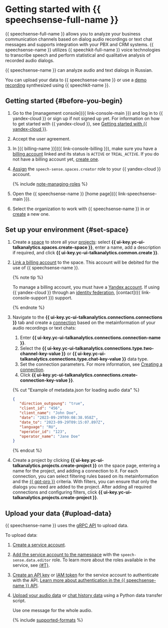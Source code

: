 # Getting started with {{ speechsense-full-name }}

{{ speechsense-full-name }} allows you to analyze your business communication channels based on dialog audio recordings or text chat messages and supports integration with your PBX and CRM systems. {{ speechsense-name }} utilizes {{ speechkit-full-name }} voice technologies to transcribe speech and perform statistical and qualitative analysis of recorded audio dialogs.

{{ speechsense-name }} can analyze audio and text dialogs in Russian.

You can upload your data to {{ speechsense-name }} or use a [demo recording](https://storage.yandexcloud.net/doc-files/speechsense-demo-dialog.wav) synthesized using {{ speechkit-name }}.

## Getting started {#before-you-begin}

1. Go to the [management console]({{ link-console-main }}) and log in to {{ yandex-cloud }} or sign up if not signed up yet. For information on how to get started with {{ yandex-cloud }}, see [Getting started with {{ yandex-cloud }}](../getting-started/).
1. Accept the user agreement.
1. In [{{ billing-name }}]({{ link-console-billing }}), make sure you have a [billing account](../billing/concepts/billing-account.md) linked and its status is `ACTIVE` or `TRIAL_ACTIVE`. If you do not have a billing account yet, [create one](../billing/quickstart/index.md#create_billing_account).
1. [Assign](../iam/operations/roles/grant.md) the `speech-sense.spaces.creator` role to your {{ yandex-cloud }} account.

    {% include [note-managing-roles](../_includes/mdb/note-managing-roles.md) %}

1. Open the {{ speechsense-name }} [home page]({{ link-speechsense-main }}).
1. Select the organization to work with {{ speechsense-name }} in or [create](../organization/operations/enable-org.md) a new one.

## Set up your environment {#set-space}

1. Create a [space](concepts/resources-hierarchy.md#space) to store all your [projects](concepts/resources-hierarchy.md#project): select **{{ ui-key.yc-ui-talkanalytics.spaces.create-space }}**, enter a name, add a description if required, and click **{{ ui-key.yc-ui-talkanalytics.common.create }}**.
1. [Link a billing account](operations/space/link-ba.md) to the space. This account will be debited for the use of {{ speechsense-name }}.

   {% note tip %}

   To manage a billing account, you must have a [Yandex account](../iam/concepts/users/accounts.md#passport). If using {{ yandex-cloud }} through an [identity federation](../organization/concepts/add-federation.md), [contact]({{ link-console-support }}) support.

   {% endnote %}

1. Navigate to the **{{ ui-key.yc-ui-talkanalytics.connections.connections }}** tab and create a [connection](concepts/resources-hierarchy.md#connection) based on the metainformation of your audio recordings or text chats:

   1. Enter **{{ ui-key.yc-ui-talkanalytics.connections.connection-name }}**.
   1. Select the **{{ ui-key.yc-ui-talkanalytics.connections.type.two-channel-key-value }}** or **{{ ui-key.yc-ui-talkanalytics.connections.type.chat-key-value }}** data type.
   1. Set the connection parameters. For more information, see [Creating a connection](operations/connection/create.md).
   1. Click **{{ ui-key.yc-ui-talkanalytics.connections.create-connection-key-value }}**.

   {% cut "Example of metadata.json for loading audio data" %}

   ```json
   {
      "direction_outgoung": "true",
      "client_id": "456",
      "client_name": "John Doe",
      "date": "2023-09-29T09:08:38.958Z",
      "date_to": "2023-09-29T09:15:07.897Z",
      "language": "RU",
      "operator_id": "123",
      "operator_name": "Jane Doe"
   }
   ```

   {% endcut %}

1. Create a project by clicking **{{ ui-key.yc-ui-talkanalytics.projects.create-project }}** on the space page, entering a name for the project, and adding a connection to it. For each connection, you can select filtering rules based on its metainformation and the [{{ gpt-pro }}](../foundation-models/concepts/yandexgpt/index.md) criteria. With filters, you can ensure that only the dialogs you need are added to the project. After adding all required connections and configuring filters, click **{{ ui-key.yc-ui-talkanalytics.projects.create-project }}**.

## Upload your data {#upload-data}

{{ speechsense-name }} uses the [gRPC API](api-ref/grpc/index.md) to upload data.

To upload data:

1. [Create a service account](../iam/operations/sa/create.md).
1. [Add the service account to the namespace](operations/space/add-user-to-space.md) with the `speech-sense.data.editor` role. To learn more about the roles available in the service, see [{#T}](security/index.md).
1. [Create an API key](../iam/operations/authentication/manage-api-keys.md#create-api-key) or [IAM token](../iam/operations/iam-token/create-for-sa.md) for the service account to authenticate with the API. [Learn more about authentication in the {{ speechsense-name }} API](api-ref/authentication.md).
1. [Upload your audio data](operations/data/upload-data.md) or [chat history data](operations/data/upload-chat-text.md) using a Python data transfer script.

    Use one message for the whole audio.

    {% include [supported-formats](../_includes/speechsense/formats.md) %}
